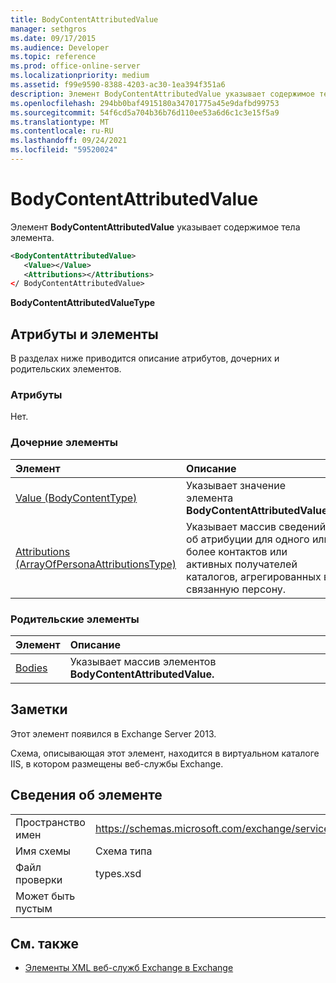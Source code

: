 ```yaml
---
title: BodyContentAttributedValue
manager: sethgros
ms.date: 09/17/2015
ms.audience: Developer
ms.topic: reference
ms.prod: office-online-server
ms.localizationpriority: medium
ms.assetid: f99e9590-8388-4203-ac30-1ea394f351a6
description: Элемент BodyContentAttributedValue указывает содержимое тела элемента.
ms.openlocfilehash: 294bb0baf4915180a34701775a45e9dafbd99753
ms.sourcegitcommit: 54f6cd5a704b36b76d110ee53a6d6c1c3e15f5a9
ms.translationtype: MT
ms.contentlocale: ru-RU
ms.lasthandoff: 09/24/2021
ms.locfileid: "59520024"
---
```

# <a name="bodycontentattributedvalue"></a>BodyContentAttributedValue

Элемент **BodyContentAttributedValue** указывает содержимое тела элемента. 
  
```XML
<BodyContentAttributedValue>
   <Value></Value>
   <Attributions></Attributions>
</ BodyContentAttributedValue>
```

 **BodyContentAttributedValueType**
## <a name="attributes-and-elements"></a>Атрибуты и элементы

В разделах ниже приводится описание атрибутов, дочерних и родительских элементов.
  
### <a name="attributes"></a>Атрибуты

Нет.
  
### <a name="child-elements"></a>Дочерние элементы

|**Элемент**|**Описание**|
|:-----|:-----|
|[Value (BodyContentType)](value-bodycontenttype.md) <br/> |Указывает значение элемента **BodyContentAttributedValue.**  <br/> |
|[Attributions (ArrayOfPersonaAttributionsType)](attributions-arrayofpersonaattributionstype.md) <br/> |Указывает массив сведений об атрибуции для одного или более контактов или активных получателей каталогов, агрегированных в связанную персону.  <br/> |
   
### <a name="parent-elements"></a>Родительские элементы

|**Элемент**|**Описание**|
|:-----|:-----|
|[Bodies](bodies.md) <br/> |Указывает массив элементов **BodyContentAttributedValue.**  <br/> |
   
## <a name="remarks"></a>Заметки

Этот элемент появился в Exchange Server 2013.
  
Схема, описывающая этот элемент, находится в виртуальном каталоге IIS, в котором размещены веб-службы Exchange.
  
## <a name="element-information"></a>Сведения об элементе

|||
|:-----|:-----|
|Пространство имен  <br/> |https://schemas.microsoft.com/exchange/services/2006/types  <br/> |
|Имя схемы  <br/> |Схема типа  <br/> |
|Файл проверки  <br/> |types.xsd  <br/> |
|Может быть пустым  <br/> ||
   
## <a name="see-also"></a>См. также



- [Элементы XML веб-служб Exchange в Exchange](ews-xml-elements-in-exchange.md)

